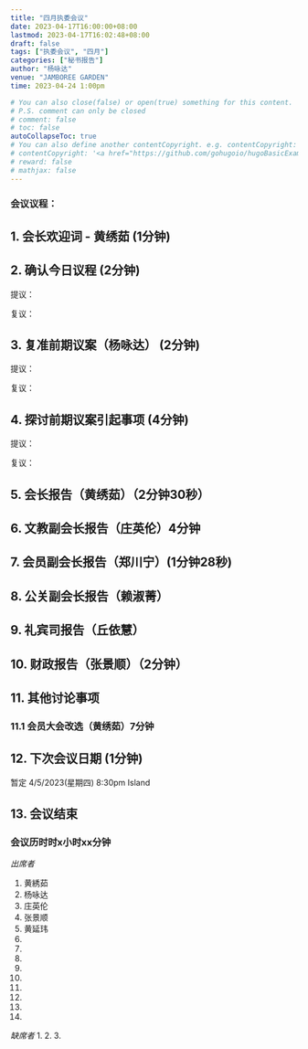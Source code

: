 ```yaml
---
title: "四月执委会议"
date: 2023-04-17T16:00:00+08:00
lastmod: 2023-04-17T16:02:48+08:00
draft: false
tags: ["执委会议", "四月"]
categories: ["秘书报告"]
author: "杨咏达"
venue: "JAMBOREE GARDEN"
time: 2023-04-24 1:00pm

# You can also close(false) or open(true) something for this content.
# P.S. comment can only be closed
# comment: false
# toc: false
autoCollapseToc: true
# You can also define another contentCopyright. e.g. contentCopyright: "This is another copyright."
# contentCopyright: '<a href="https://github.com/gohugoio/hugoBasicExample" rel="noopener" target="_blank">See origin</a>'
# reward: false
# mathjax: false
---
```

<!-- [The Coffee Bean & Tea Leaf The Promenade](https://g.co/kgs/KNgstg) -->
### 会议议程：
## 1. 会长欢迎词 - 黄绣茹 (1分钟)



## 2. 确认今日议程 (2分钟)

  提议：

  复议：
 
      
## 3. 复准前期议案（杨咏达） (2分钟)

  提议：

  复议：

## 4. 探讨前期议案引起事项 (4分钟)

  提议：

  复议：

## 5. 会长报告（黄绣茹）（2分钟30秒）



## 6. 文教副会长报告（庄英伦）4分钟


## 7. 会员副会长报告（郑川宁）(1分钟28秒)


## 8. 公关副会长报告（赖淑菁）


## 9. 礼宾司报告（丘依慧）


## 10. 财政报告（张景顺）（2分钟）



## 11. 其他讨论事项 

### 11.1 会员大会改选（黄绣茹）7分钟



## 12. 下次会议日期 (1分钟)
  暂定 4/5/2023(星期四) 8:30pm Island



## 13. 会议结束

 
 
### 会议历时时x小时xx分钟


<!-- ![image1](/tmc/file/2023/3/1.jpeg "image1") -->

*出席者*
1. 黄綉茹
2. 杨咏达
3. 庄英伦
4. 张景顺
5. 黄延玮
6. 
7. 
8. 
9. 
10. 
11. 
12. 
13. 
14. 

*缺席者*
1. 
2. 
3. 



